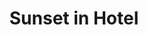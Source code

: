 ---
title: Sunset in Hotel
description: Kota Kinabalu, Sabah, Malaysia 
resources:
    - src: DSCF3539_cover.JPG
      params:
          cover: true
---